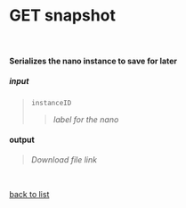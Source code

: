 # **GET snapshot**
<br/>

#### Serializes the nano instance to save for later
##### input
>`instanceID`
>>*label for the nano*

#### output
>*Download file link*

<br/>

[back to list](../Guides/Guide_Boon_Nano.md)

